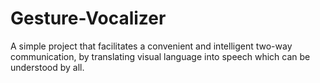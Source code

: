 # Gesture-Vocalizer
A simple project that facilitates a convenient and intelligent two-way communication, by translating visual language into speech which can be understood by all. 
